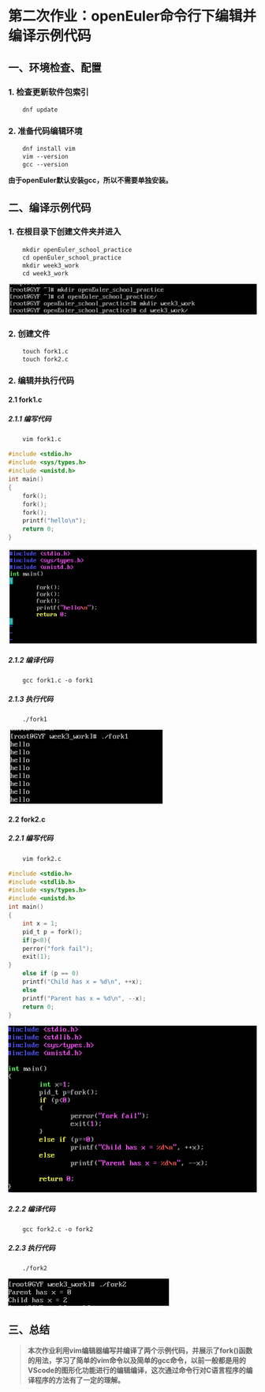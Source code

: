 # 第二次作业：openEuler命令行下编辑并编译示例代码

## 一、环境检查、配置
### 1. 检查更新软件包索引
```
    dnf update
```
### 2. 准备代码编辑环境
```
    dnf install vim
    vim --version
    gcc --version
```
**由于openEuler默认安装gcc，所以不需要单独安装。**
## 二、编译示例代码
### 1. 在根目录下创建文件夹并进入
```
    mkdir openEuler_school_practice
    cd openEuler_school_practice
    mkdir week3_work
    cd week3_work
```
![alt text](image.png)
### 2. 创建文件
```
    touch fork1.c
    touch fork2.c
```
### 2. 编辑并执行代码
#### 2.1 fork1.c
##### 2.1.1 编写代码
```
    vim fork1.c
```

```C
#include <stdio.h>
#include <sys/types.h>
#include <unistd.h>
int main()
{
    fork();
    fork();
    fork();
    printf("hello\n");
    return 0;
}
```
![alt text](image-1.png)

##### 2.1.2 编译代码
```
    gcc fork1.c -o fork1
```
##### 2.1.3 执行代码
```
    ./fork1
```
![alt text](image-2.png)

#### 2.2 fork2.c
##### 2.2.1 编写代码
```
    vim fork2.c
```

```C
#include <stdio.h>
#include <stdlib.h>
#include <sys/types.h>
#include <unistd.h>
int main()
{
    int x = 1;
    pid_t p = fork();
    if(p<0){
    perror("fork fail");
    exit(1);
}
    else if (p == 0)
    printf("Child has x = %d\n", ++x);
    else
    printf("Parent has x = %d\n", --x);
    return 0;
}
```
![alt text](image-3.png)
##### 2.2.2 编译代码
```
    gcc fork2.c -o fork2
```
##### 2.2.3 执行代码
```
    ./fork2
```
![alt text](image-4.png)

## 三、总结
> **本次作业利用vim编辑器编写并编译了两个示例代码，并展示了fork()函数的用法，学习了简单的vim命令以及简单的gcc命令，以前一般都是用的VScode的图形化功能进行的编辑编译，这次通过命令行对C语言程序的编译程序的方法有了一定的理解。**